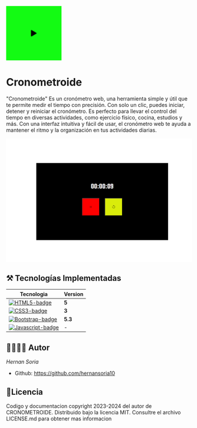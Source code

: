 <div>
<a href='https://nexus-89i.netlify.app'>
    <img src='img/icono cronometro.png' alt='Nexus' width='150'>
</a>
 <h1>Cronometroide</h1>
    <p>
    "Cronometroide" Es un cronómetro web, una herramienta simple y útil que te permite medir el tiempo con precisión. Con solo un clic, puedes iniciar, detener y reiniciar el cronómetro. Es perfecto para llevar el control del tiempo en diversas actividades, como ejercicio físico, cocina, estudios y más. Con una interfaz intuitiva y fácil de usar, el cronómetro web te ayuda a mantener el ritmo y la organización en tus actividades diarias.
    </p>
</div>

![Cronometroide](img/cronometroide.png)

## ⚒️ Tecnologías Implementadas
|Tecnologia|Version|
|---|---|
[![HTML5-badge]][HTML-url] | **5**
[![CSS3-badge]][CSS3-url] | **3**
[![Bootstrap-badge]][Bootstrap-url] | **5.3**
[![Javascript-badge]][Javascript-url] | -
 
 

## 👨‍💻👩‍💻 Autor
_Hernan Soria_
+ Github: https://github.com/hernansoria10

## 📄Licencia
Codigo y documentacion copyright 2023-2024 del autor
de CRONOMETROIDE. Distribuido bajo la licencia MIT. Consultre el archivo LICENSE.md para obtener mas informacion




[HTML5-badge]:https://img.shields.io/badge/HTML5-E34F26?style=for-the-badge&logo=html5&logoColor=white
[HTML-url]: https://html.com/tags/

[CSS3-badge]:https://img.shields.io/badge/CSS3-1572B6?style=for-the-badge&logo=css3&logoColor=white
[CSS3-url]:https://www.w3.org/Style/CSS/

[Bootstrap-badge]:https://img.shields.io/badge/Bootstrap-7952B3?style=for-the-badge&logo=bootstrap&logoColor=white
[Bootstrap-url]:https://getbootstrap.com/
[Javascript-badge]:https://img.shields.io/badge/JavaScript-323330?style=for-the-badge&logo=javascript&logoColor=F7DF1E
[Javascript-url]:https://lenguajejs.com/